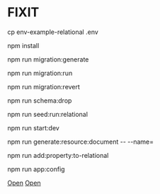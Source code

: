 # FIXIT
<!-- to add .env -->
cp env-example-relational .env
<!-- to Install dependency -->
npm install
<!-- to Genrate migrations -->
npm run migration:generate
<!-- to Run migrations -->
npm run migration:run
<!-- to Revert migration -->
npm run migration:revert
<!-- to Drop all tables in database -->
npm run schema:drop
<!-- to Run seeds -->
npm run seed:run:relational
<!-- to run app in dev mode -->
npm run start:dev
<!-- to generate resource -->
npm run generate:resource:document -- --name=<!-- name here -->
<!-- to add property -->
npm run add:property:to-relational
<!-- to Run app configuration only one time -->
npm run app:config

[Open](http://localhost:3000)
[Open](http://localhost:3000/docs)
